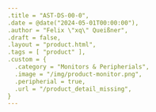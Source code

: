 ```yaml
---
.title = "AST-DS-00-0",
.date = @date("2024-05-01T00:00:00"),
.author = "Felix \"xq\" Queißner",
.draft = false,
.layout = "product.html",
.tags = [ "product" ],
.custom = {
  .category = "Monitors & Peripherials",
  .image = "/img/product-monitor.png",
  .peripherial = true,
  .url = "/product_detail_missing",
}
---
```

